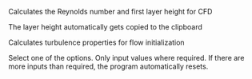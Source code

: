 Calculates the Reynolds number and first layer height for CFD

The layer height automatically gets copied to the clipboard

Calculates turbulence properties for flow initialization 

Select one of the options. Only input values where required. If there are more inputs than required, the program automatically resets.
